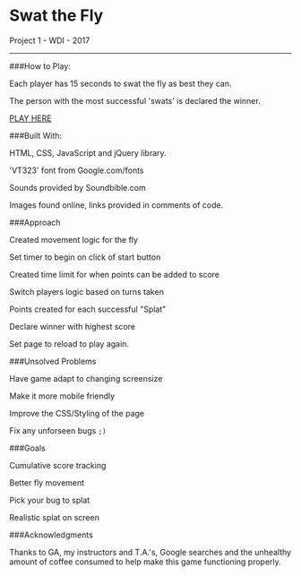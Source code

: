 # Swat the Fly

Project 1 - WDI - 2017

<hr>

###How to Play:

Each player has 15 seconds to swat the fly as best they can. 

The person with the most successful 'swats' is declared the winner.

[PLAY HERE](https://kcmckenna.github.io/swat-the-fly/?)

###Built With:

HTML, CSS, JavaScript and jQuery library.

'VT323' font from Google.com/fonts

Sounds provided by Soundbible.com

Images found online, links provided in comments of code.

###Approach

Created movement logic for the fly

Set timer to begin on click of start button

Created time limit for when points can be added to score

Switch players logic based on turns taken

Points created for each successful "Splat"

Declare winner with highest score

Set page to reload to play again.

###Unsolved Problems

Have game adapt to changing screensize

Make it more mobile friendly

Improve the CSS/Styling of the page

Fix any unforseen bugs `;)`

###Goals

Cumulative score tracking

Better fly movement

Pick your bug to splat

Realistic splat on screen

###Acknowledgments

Thanks to GA, my instructors and T.A.'s, Google searches and the unhealthy amount of coffee consumed to help make this game functioning properly.

